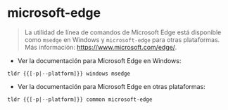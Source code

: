 # microsoft-edge

> La utilidad de línea de comandos de Microsoft Edge está disponible como `msedge` en Windows y `microsoft-edge` para otras plataformas.
> Más información: <https://www.microsoft.com/edge/>.

- Ver la documentación para Microsoft Edge en Windows:

`tldr {{[-p|--platform]}} windows msedge`

- Ver la documentación para Microsoft Edge en otras plataformas:

`tldr {{[-p|--platform]}} common microsoft-edge`

